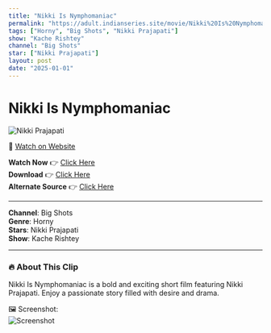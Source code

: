 ```yaml
---
title: "Nikki Is Nymphomaniac"
permalink: "https://adult.indianseries.site/movie/Nikki%20Is%20Nymphomaniac"
tags: ["Horny", "Big Shots", "Nikki Prajapati"]
show: "Kache Rishtey"
channel: "Big Shots"
star: ["Nikki Prajapati"]
layout: post
date: "2025-01-01"
---
```


# Nikki Is Nymphomaniac

![Nikki Prajapati](https://shorts.desisins.com/wp-content/uploads/2024/09/Nikki-is-Nymph-Kache-Rishtey-BigShots-DesiSins.com_.jpg)

🔗 [Watch on Website](https://adult.indianseries.site/movie/Nikki%20Is%20Nymphomaniac)

**Watch Now** 👉 [Click Here](https://adult.indianseries.site/movie/Nikki%20Is%20Nymphomaniac)  
**Download** 👉 [Click Here](https://adult.indianseries.site/movie/Nikki%20Is%20Nymphomaniac)  
**Alternate Source** 👉 [Click Here](https://adult.indianseries.site/movie/Nikki%20Is%20Nymphomaniac)

---

**Channel**: Big Shots  
**Genre**: Horny  
**Stars**: Nikki Prajapati  
**Show**: Kache Rishtey

---

### 🔥 About This Clip

Nikki Is Nymphomaniac is a bold and exciting short film featuring Nikki Prajapati. Enjoy a passionate story filled with desire and drama.
 
🖼️ Screenshot:  
![Screenshot](https://shorts.desisins.com/wp-content/uploads/2024/09/Nikki-is-Nymph-Kache-Rishtey-BigShots-DesiSins.com_.jpg)
